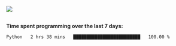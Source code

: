 [![](https://img.shields.io/badge/discord-jonatsp%234844-7289DA?logo=discord)](https://discord.com/users/239510668687048717)

##
**Time spent programming over the last 7 days:**
<!--START_SECTION:waka-->
```text
Python   2 hrs 38 mins   █████████████████████████   100.00 % 
```
<!--END_SECTION:waka-->
##
